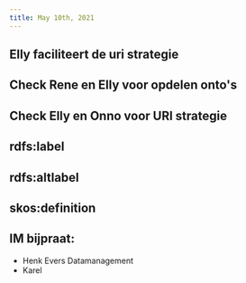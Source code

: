```yaml
---
title: May 10th, 2021
---
```


## Elly faciliteert de uri strategie
## Check Rene en Elly voor opdelen onto's
## Check Elly en Onno voor URI strategie
## rdfs:label
## rdfs:altlabel
## skos:definition
## IM bijpraat:
- Henk Evers Datamanagement
- Karel
